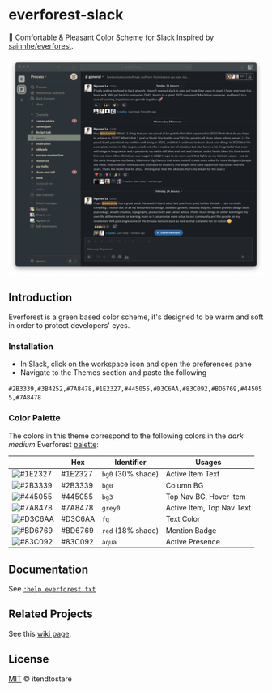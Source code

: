 # everforest-slack

🌲 Comfortable &amp; Pleasant Color Scheme for Slack Inspired by [sainnhe/everforest](https://github.com/sainnhe/everforest/).

![everforest-slack-png](./slack-everforest.png "Everforest theme for Slack")


## Introduction

Everforest is a green based color scheme, it's designed to be warm and soft in order to protect developers' eyes.

### Installation

- In Slack, click on the workspace icon and open the preferences pane
- Navigate to the Themes section and paste the following

`#2B3339,#3B4252,#7A8478,#1E2327,#445055,#D3C6AA,#83C092,#BD6769,#445055,#7A8478`

### Color Palette

The colors in this theme correspond to the following colors in the _dark medium_ Everforest [palette](https://github.com/sainnhe/everforest/blob/d616344e/autoload/everforest.vim#L31):

|                                                              | Hex     | Identifier        | Usages                    |
|--------------------------------------------------------------|---------|-------------------|---------------------------|
| ![#1E2327](https://via.placeholder.com/16/1E2327/1E2327.png) | #1E2327 | `bg0` (30% shade) | Active Item Text          |
| ![#2B3339](https://via.placeholder.com/16/2B3339/2B3339.png) | #2B3339 | `bg0`             | Column BG                 |
| ![#445055](https://via.placeholder.com/16/445055/445055.png) | #445055 | `bg3`             | Top Nav BG, Hover Item    |
| ![#7A8478](https://via.placeholder.com/16/7A8478/7A8478.png) | #7A8478 | `grey0`           | Active Item, Top Nav Text |
| ![#D3C6AA](https://via.placeholder.com/16/D3C6AA/D3C6AA.png) | #D3C6AA | `fg`              | Text Color                |
| ![#BD6769](https://via.placeholder.com/16/BD6769/BD6769.png) | #BD6769 | `red` (18% shade) | Mention Badge             |
| ![#83C092](https://via.placeholder.com/16/83C092/83C092.png) | #83C092 | `aqua`            | Active Presence           |

## Documentation

See [`:help everforest.txt`](https://github.com/sainnhe/everforest/blob/master/doc/everforest.txt)

## Related Projects

See this [wiki page](https://github.com/sainnhe/everforest/wiki).                                                                                           

## License

[MIT](./LICENSE) © itendtostare
